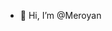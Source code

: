 - 👋 Hi, I’m @Meroyan

<!---
Meroyan/Meroyan is a ✨ special ✨ repository because its `README.md` (this file) appears on your GitHub profile.
You can click the Preview link to take a look at your changes.
--->

